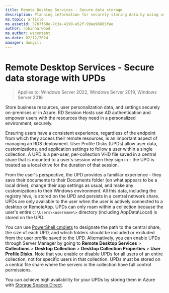 ```yaml
---
title: Remote Desktop Services - Secure data storage
description: Planning information for securely storing data by using user profile disks (UPDs) in RDS.
ms.topic: article
ms.assetid: 37b7f68e-7c3a-4190-a52f-99ae96885fae
author: robinharwood
ms.author: wscontent
ms.date: 02/12/2024
manager: dongill
---
```

# Remote Desktop Services - Secure data storage with UPDs

>Applies to: Windows Server 2022, Windows Server 2019, Windows Server 2016

Store business resources, user personalization data, and settings securely on-premises or in Azure. RD Session Hosts use AD authentication and empower users with the resources they need in a personalized environment, securely.

Ensuring users have a consistent experience, regardless of the endpoint from which they access their remote resources, is an important aspect of managing an RDS deployment. User Profile Disks (UPDs) allow user data, customizations, and application settings to follow a user within a single collection. A UPD is a per-user, per-collection VHD file saved in a central share that is mounted to a user's session when they sign in - the UPD is treated as a local drive for the duration of that session.

From the user's perspective, the UPD provides a famililar experience - they save their documents to their Documents folder (on what appears to be a local drive), change their app settings as usual, and make any customizations to their Windows environment. All this data, including the registry hive, is stored on the UPD and persists in a central network share. UPDs are only available to the user when the user is actively connected to a desktop or RemoteApp. UPDs can only roam within a collection because the user's entire `C:\Users\<username\>` directory (including AppData\Local) is stored on the UPD.

You can use [PowerShell cmdlets](/powershell/module/remotedesktop/set-rdsessioncollectionconfiguration?view=windowsserver2016-ps) to designate the path to the central share, the size of each UPD, and which folders should be included or excluded from the user profile saved to the UPD. Alternatively, you can enable UPDs through Server Manager by going to **Remote Desktop Services** > **Collections** > **Desktop Collection** > **Desktop Collection Properties** > **User Profile Disks**. Note that you enable or disable UPDs for all users of an entire collection, not for specific users in that collection. UPDs must be stored on a central file share where the servers in the collection have full control permissions.

You can achieve high availability for your UPDs by storing them in Azure with [Storage Spaces Direct](rds-storage-spaces-direct-deployment.md).

